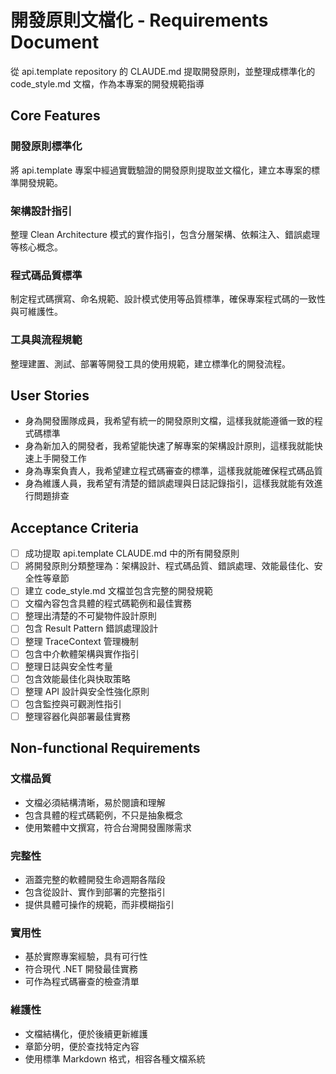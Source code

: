 # 開發原則文檔化 - Requirements Document

從 api.template repository 的 CLAUDE.md 提取開發原則，並整理成標準化的 code_style.md 文檔，作為本專案的開發規範指導

## Core Features

### 開發原則標準化
將 api.template 專案中經過實戰驗證的開發原則提取並文檔化，建立本專案的標準開發規範。

### 架構設計指引
整理 Clean Architecture 模式的實作指引，包含分層架構、依賴注入、錯誤處理等核心概念。

### 程式碼品質標準
制定程式碼撰寫、命名規範、設計模式使用等品質標準，確保專案程式碼的一致性與可維護性。

### 工具與流程規範
整理建置、測試、部署等開發工具的使用規範，建立標準化的開發流程。

## User Stories

- 身為開發團隊成員，我希望有統一的開發原則文檔，這樣我就能遵循一致的程式碼標準
- 身為新加入的開發者，我希望能快速了解專案的架構設計原則，這樣我就能快速上手開發工作
- 身為專案負責人，我希望建立程式碼審查的標準，這樣我就能確保程式碼品質
- 身為維護人員，我希望有清楚的錯誤處理與日誌記錄指引，這樣我就能有效進行問題排查

## Acceptance Criteria

- [ ] 成功提取 api.template CLAUDE.md 中的所有開發原則
- [ ] 將開發原則分類整理為：架構設計、程式碼品質、錯誤處理、效能最佳化、安全性等章節
- [ ] 建立 code_style.md 文檔並包含完整的開發規範
- [ ] 文檔內容包含具體的程式碼範例和最佳實務
- [ ] 整理出清楚的不可變物件設計原則
- [ ] 包含 Result Pattern 錯誤處理設計
- [ ] 整理 TraceContext 管理機制
- [ ] 包含中介軟體架構與實作指引
- [ ] 整理日誌與安全性考量
- [ ] 包含效能最佳化與快取策略
- [ ] 整理 API 設計與安全性強化原則
- [ ] 包含監控與可觀測性指引
- [ ] 整理容器化與部署最佳實務

## Non-functional Requirements

### 文檔品質
- 文檔必須結構清晰，易於閱讀和理解
- 包含具體的程式碼範例，不只是抽象概念
- 使用繁體中文撰寫，符合台灣開發團隊需求

### 完整性
- 涵蓋完整的軟體開發生命週期各階段
- 包含從設計、實作到部署的完整指引
- 提供具體可操作的規範，而非模糊指引

### 實用性
- 基於實際專案經驗，具有可行性
- 符合現代 .NET 開發最佳實務
- 可作為程式碼審查的檢查清單

### 維護性
- 文檔結構化，便於後續更新維護
- 章節分明，便於查找特定內容
- 使用標準 Markdown 格式，相容各種文檔系統
